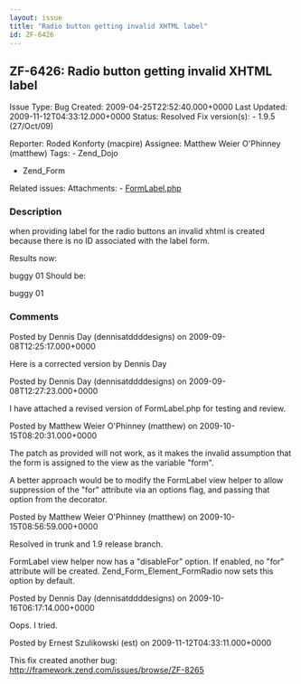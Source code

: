 ```yaml
---
layout: issue
title: "Radio button getting invalid XHTML label"
id: ZF-6426
---
```


ZF-6426: Radio button getting invalid XHTML label
-------------------------------------------------

 Issue Type: Bug Created: 2009-04-25T22:52:40.000+0000 Last Updated: 2009-11-12T04:33:12.000+0000 Status: Resolved Fix version(s): - 1.9.5 (27/Oct/09)
 
 Reporter:  Roded Konforty (macpire)  Assignee:  Matthew Weier O'Phinney (matthew)  Tags: - Zend\_Dojo
- Zend\_Form
 
 Related issues: 
 Attachments: - [FormLabel.php](/issues/secure/attachment/12189/FormLabel.php)
 
### Description

when providing label for the radio buttons an invalid xhtml is created because there is no ID associated with the label form.

Results now:

buggy 01 Should be:

buggy 01 

 

### Comments

Posted by Dennis Day (dennisatddddesigns) on 2009-09-08T12:25:17.000+0000

Here is a corrected version by Dennis Day

 

 

Posted by Dennis Day (dennisatddddesigns) on 2009-09-08T12:27:23.000+0000

I have attached a revised version of FormLabel.php for testing and review.

 

 

Posted by Matthew Weier O'Phinney (matthew) on 2009-10-15T08:20:31.000+0000

The patch as provided will not work, as it makes the invalid assumption that the form is assigned to the view as the variable "form".

A better approach would be to modify the FormLabel view helper to allow suppression of the "for" attribute via an options flag, and passing that option from the decorator.

 

 

Posted by Matthew Weier O'Phinney (matthew) on 2009-10-15T08:56:59.000+0000

Resolved in trunk and 1.9 release branch.

FormLabel view helper now has a "disableFor" option. If enabled, no "for" attribute will be created. Zend\_Form\_Element\_FormRadio now sets this option by default.

 

 

Posted by Dennis Day (dennisatddddesigns) on 2009-10-16T06:17:14.000+0000

Oops. I tried.

 

 

Posted by Ernest Szulikowski (est) on 2009-11-12T04:33:11.000+0000

This fix created another bug: <http://framework.zend.com/issues/browse/ZF-8265>

 

 